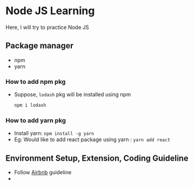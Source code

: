 # Node JS Learning

Here, I will try to practice Node JS

## Package manager

- npm
- yarn

### How to add npm pkg

- Suppose, `lodash` pkg will be installed using npm
  ```bash
  npm i lodash
  ```
### How to add yarn pkg

- Install yarn: `npm install -g yarn`
- Eg: Would like to add react package using yarn : `yarn add react`

## Environment Setup, Extension, Coding Guideline

- Follow [Airbnb](https://github.com/airbnb/javascript) guideline
- 